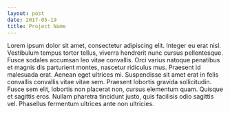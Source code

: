 ```yaml
---
layout: post
date: 2017-05-19
title: Project Name
---
```


Lorem ipsum dolor sit amet, consectetur adipiscing elit. Integer eu erat nisl. Vestibulum tempus tortor tellus, viverra hendrerit nunc cursus pellentesque. Fusce sodales accumsan leo vitae convallis. Orci varius natoque penatibus et magnis dis parturient montes, nascetur ridiculus mus. Praesent id malesuada erat. Aenean eget ultrices mi. Suspendisse sit amet erat in felis convallis convallis vitae vitae sem. Praesent lobortis gravida sollicitudin. Fusce sem elit, lobortis non placerat non, cursus elementum quam. Quisque et sagittis eros. Nullam pharetra tincidunt justo, quis facilisis odio sagittis vel. Phasellus fermentum ultrices ante non ultricies.